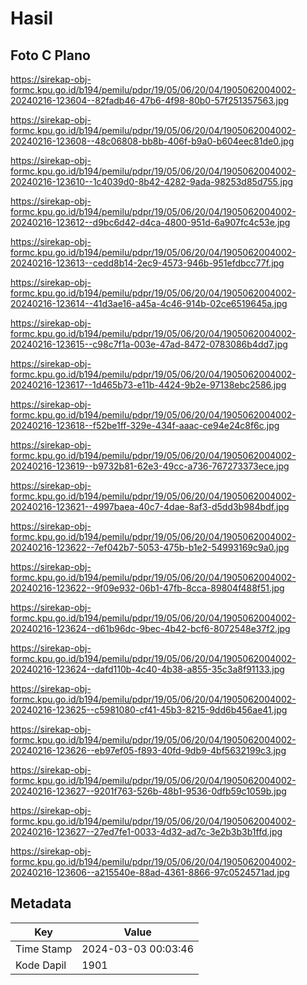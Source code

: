 # Hasil

## Foto C Plano

https://sirekap-obj-formc.kpu.go.id/b194/pemilu/pdpr/19/05/06/20/04/1905062004002-20240216-123604--82fadb46-47b6-4f98-80b0-57f251357563.jpg

https://sirekap-obj-formc.kpu.go.id/b194/pemilu/pdpr/19/05/06/20/04/1905062004002-20240216-123608--48c06808-bb8b-406f-b9a0-b604eec81de0.jpg

https://sirekap-obj-formc.kpu.go.id/b194/pemilu/pdpr/19/05/06/20/04/1905062004002-20240216-123610--1c4039d0-8b42-4282-9ada-98253d85d755.jpg

https://sirekap-obj-formc.kpu.go.id/b194/pemilu/pdpr/19/05/06/20/04/1905062004002-20240216-123612--d9bc6d42-d4ca-4800-951d-6a907fc4c53e.jpg

https://sirekap-obj-formc.kpu.go.id/b194/pemilu/pdpr/19/05/06/20/04/1905062004002-20240216-123613--cedd8b14-2ec9-4573-946b-951efdbcc77f.jpg

https://sirekap-obj-formc.kpu.go.id/b194/pemilu/pdpr/19/05/06/20/04/1905062004002-20240216-123614--41d3ae16-a45a-4c46-914b-02ce6519645a.jpg

https://sirekap-obj-formc.kpu.go.id/b194/pemilu/pdpr/19/05/06/20/04/1905062004002-20240216-123615--c98c7f1a-003e-47ad-8472-0783086b4dd7.jpg

https://sirekap-obj-formc.kpu.go.id/b194/pemilu/pdpr/19/05/06/20/04/1905062004002-20240216-123617--1d465b73-e11b-4424-9b2e-97138ebc2586.jpg

https://sirekap-obj-formc.kpu.go.id/b194/pemilu/pdpr/19/05/06/20/04/1905062004002-20240216-123618--f52be1ff-329e-434f-aaac-ce94e24c8f6c.jpg

https://sirekap-obj-formc.kpu.go.id/b194/pemilu/pdpr/19/05/06/20/04/1905062004002-20240216-123619--b9732b81-62e3-49cc-a736-767273373ece.jpg

https://sirekap-obj-formc.kpu.go.id/b194/pemilu/pdpr/19/05/06/20/04/1905062004002-20240216-123621--4997baea-40c7-4dae-8af3-d5dd3b984bdf.jpg

https://sirekap-obj-formc.kpu.go.id/b194/pemilu/pdpr/19/05/06/20/04/1905062004002-20240216-123622--7ef042b7-5053-475b-b1e2-54993169c9a0.jpg

https://sirekap-obj-formc.kpu.go.id/b194/pemilu/pdpr/19/05/06/20/04/1905062004002-20240216-123622--9f09e932-06b1-47fb-8cca-89804f488f51.jpg

https://sirekap-obj-formc.kpu.go.id/b194/pemilu/pdpr/19/05/06/20/04/1905062004002-20240216-123624--d61b96dc-9bec-4b42-bcf6-8072548e37f2.jpg

https://sirekap-obj-formc.kpu.go.id/b194/pemilu/pdpr/19/05/06/20/04/1905062004002-20240216-123624--dafd110b-4c40-4b38-a855-35c3a8f91133.jpg

https://sirekap-obj-formc.kpu.go.id/b194/pemilu/pdpr/19/05/06/20/04/1905062004002-20240216-123625--c5981080-cf41-45b3-8215-9dd6b456ae41.jpg

https://sirekap-obj-formc.kpu.go.id/b194/pemilu/pdpr/19/05/06/20/04/1905062004002-20240216-123626--eb97ef05-f893-40fd-9db9-4bf5632199c3.jpg

https://sirekap-obj-formc.kpu.go.id/b194/pemilu/pdpr/19/05/06/20/04/1905062004002-20240216-123627--9201f763-526b-48b1-9536-0dfb59c1059b.jpg

https://sirekap-obj-formc.kpu.go.id/b194/pemilu/pdpr/19/05/06/20/04/1905062004002-20240216-123627--27ed7fe1-0033-4d32-ad7c-3e2b3b3b1ffd.jpg

https://sirekap-obj-formc.kpu.go.id/b194/pemilu/pdpr/19/05/06/20/04/1905062004002-20240216-123606--a215540e-88ad-4361-8866-97c0524571ad.jpg


## Metadata

| Key        | Value               |
| ---------- | ------------------- |
| Time Stamp | 2024-03-03 00:03:46 |
| Kode Dapil | 1901                |



